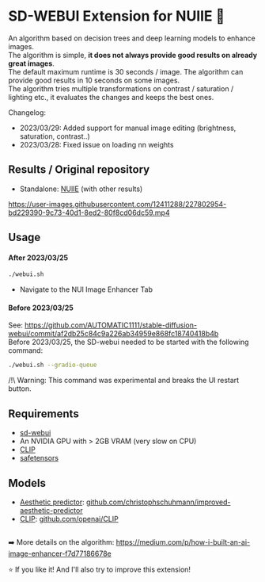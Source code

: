 # SD-WEBUI Extension for NUlIE 🐌 
An algorithm based on decision trees and deep learning models to enhance images.  
The algorithm is simple, **it does not always provide good results on already great images**.  
The default maximum runtime is 30 seconds / image. The algorithm can provide good results in 10 seconds on some images.  
The algorithm tries multiple transformations on contrast / saturation / lighting etc., it evaluates the changes and keeps the best ones. 

Changelog:
- 2023/03/29: Added support for manual image editing (brightness, saturation, contrast..)
- 2023/03/28: Fixed issue on loading nn weights

## Results / Original repository
- Standalone: [NUlIE](https://github.com/Whiax/NUl-Image-Enhancer) (with other results)




https://user-images.githubusercontent.com/12411288/227802954-bd229390-9c73-40d1-8ed2-80f8cd06dc59.mp4






## Usage

#### After 2023/03/25
```bash
./webui.sh
```
- Navigate to the NUl Image Enhancer Tab

#### Before 2023/03/25  
See: https://github.com/AUTOMATIC1111/stable-diffusion-webui/commit/af2db25c84c9a226ab34959e868fc18740418b4b  
Before 2023/03/25, the SD-webui needed to be started with the following command:
```bash
./webui.sh --gradio-queue
```
/!\ Warning: This command was experimental and breaks the UI restart button.

## Requirements

- [sd-webui](https://github.com/AUTOMATIC1111/stable-diffusion-webui/)
- An NVIDIA GPU with > 2GB VRAM (very slow on CPU)
- [CLIP](https://github.com/openai/CLIP)
- [safetensors](https://github.com/huggingface/safetensors)

## Models

- [Aesthetic predictor](https://github.com/christophschuhmann/improved-aesthetic-predictor): [github.com/christophschuhmann/improved-aesthetic-predictor](https://github.com/christophschuhmann/improved-aesthetic-predictor)
- [CLIP](https://github.com/openai/CLIP): [github.com/openai/CLIP](https://github.com/openai/CLIP)

## 
➡️ More details on the algorithm: https://medium.com/p/how-i-built-an-ai-image-enhancer-f7d77186678e

⭐ If you like it! And I'll also try to improve this extension!
